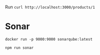 Run `curl http://localhost:3000/products/1`


# Sonar
`docker run -p 9000:9000 sonarqube:latest`

`npm run sonar`